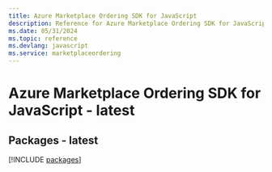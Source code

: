 ```yaml
---
title: Azure Marketplace Ordering SDK for JavaScript
description: Reference for Azure Marketplace Ordering SDK for JavaScript
ms.date: 05/31/2024
ms.topic: reference
ms.devlang: javascript
ms.service: marketplaceordering
---
```

# Azure Marketplace Ordering SDK for JavaScript - latest
## Packages - latest
[!INCLUDE [packages](marketplace-ordering-index.md)]
